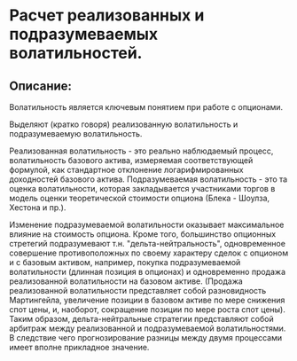 # Расчет реализованных и подразумеваемых волатильностей.

## Описание:
Волатильность является ключевым понятием при работе с опционами.

Выделяют (кратко говоря) реализованную волатильность и подразумеваемую волатильность.

Реализованная волатильность - это реально наблюдаемый процесс, волатильность базового актива, измеряемая соответствующей формулой,
как стандартное отклонение логарифмированных доходностей базового актива. Подразумеваемая волатильность - это та оценка волатильности,
которая закладывается участниками торгов в модель оценки теоретической стоимости опциона (Блека - Шоулза, Хестона и пр.).

Изменение подразумеваемой волатильности оказывает максимальное влияние на стоимость опциона. Кроме того, большинство опционных стретегий подразумевают т.н. "дельта-нейтральность", одновременное совершение противоположных по своему характеру
сделок с опционом и с базовым активом, например, покупка подразумеваемой волатильности (длинная позиция в опционах) и одновременно продажа реализованной
волатильности на базовом активе. (Продажа реализованной волатильности представляет собой разновидность Мартингейла, увеличение позиции в базовом активе
по мере снижения спот цены, и, наоборот, сокращение позиции по мере роста спот цены). Таким образом, дельта-нейтральные стратегии представляют собой
арбитраж между реализованной и подразумеваемой волатильностями. В следствие чего прогнозирование разницы между двумя процессами имеет вполне прикладное
значение.
